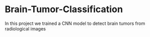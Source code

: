 # Brain-Tumor-Classification
In this project we trained a CNN model to detect brain tumors from radiological images
